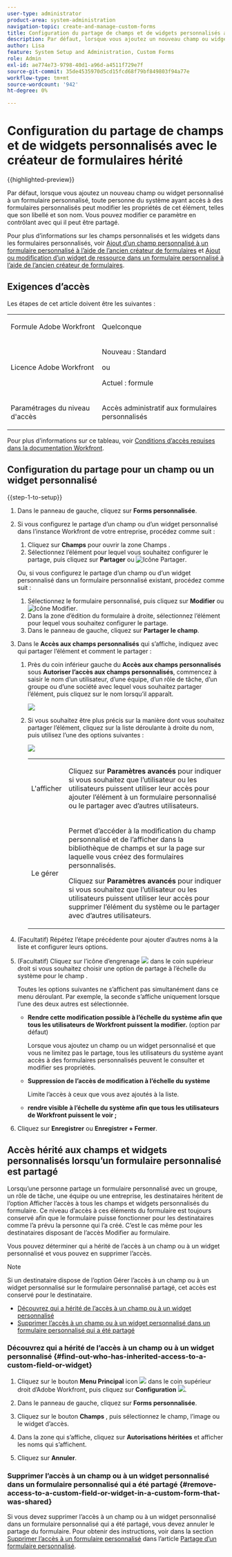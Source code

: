```yaml
---
user-type: administrator
product-area: system-administration
navigation-topic: create-and-manage-custom-forms
title: Configuration du partage de champs et de widgets personnalisés avec le créateur de formulaires hérité
description: Par défaut, lorsque vous ajoutez un nouveau champ ou widget personnalisé à un formulaire personnalisé, toute personne du système ayant accès à des formulaires personnalisés peut modifier les propriétés de cet élément, telles que son libellé et son nom. Vous pouvez modifier ce paramètre en contrôlant avec qui il peut être partagé.
author: Lisa
feature: System Setup and Administration, Custom Forms
role: Admin
exl-id: ae774e73-9798-40d1-a96d-a4511f729e7f
source-git-commit: 35de4535970d5cd15fcd68f79bf849803f94a77e
workflow-type: tm+mt
source-wordcount: '942'
ht-degree: 0%

---
```


# Configuration du partage de champs et de widgets personnalisés avec le créateur de formulaires hérité

{{highlighted-preview}}

Par défaut, lorsque vous ajoutez un nouveau champ ou widget personnalisé à un formulaire personnalisé, toute personne du système ayant accès à des formulaires personnalisés peut modifier les propriétés de cet élément, telles que son libellé et son nom. Vous pouvez modifier ce paramètre en contrôlant avec qui il peut être partagé.

Pour plus d’informations sur les champs personnalisés et les widgets dans les formulaires personnalisés, voir [Ajout d’un champ personnalisé à un formulaire personnalisé à l’aide de l’ancien créateur de formulaires](../../../administration-and-setup/customize-workfront/create-manage-custom-forms/add-a-custom-field-to-a-custom-form.md) et [Ajout ou modification d’un widget de ressource dans un formulaire personnalisé à l’aide de l’ancien créateur de formulaires](../../../administration-and-setup/customize-workfront/create-manage-custom-forms/add-widget-or-edit-its-properties-in-a-custom-form.md).

## Exigences d’accès

Les étapes de cet article doivent être les suivantes :

<table style="table-layout:auto"> 
 <col> 
 <col> 
 <tbody> 
  <tr data-mc-conditions=""> 
   <td role="rowheader"> <p>Formule Adobe Workfront</p> </td> 
   <td>Quelconque</td> 
  </tr> 
  <tr> 
   <td role="rowheader">Licence Adobe Workfront</td> 
   <td>
   <p>Nouveau : Standard</p>
   <p>ou</p>
   <p>Actuel : formule</p></td>
  </tr> 
  <tr data-mc-conditions=""> 
   <td role="rowheader">Paramétrages du niveau d'accès</td> 
   <td> <p>Accès administratif aux formulaires personnalisés</p> </td> 
  </tr> 
 </tbody> 
</table>

Pour plus d’informations sur ce tableau, voir [Conditions d’accès requises dans la documentation Workfront](/help/quicksilver/administration-and-setup/add-users/access-levels-and-object-permissions/access-level-requirements-in-documentation.md).

## Configuration du partage pour un champ ou un widget personnalisé

{{step-1-to-setup}}

1. Dans le panneau de gauche, cliquez sur **Forms personnalisée**.
1. Si vous configurez le partage d’un champ ou d’un widget personnalisé dans l’instance Workfront de votre entreprise, procédez comme suit :

   1. Cliquez sur **Champs** pour ouvrir la zone Champs .
   1. Sélectionnez l’élément pour lequel vous souhaitez configurer le partage, puis cliquez sur **Partager** <span class="preview">ou ![Icône Partager](assets/share-icon.png).</span>

   Ou, si vous configurez le partage d’un champ ou d’un widget personnalisé dans un formulaire personnalisé existant, procédez comme suit :

   1. Sélectionnez le formulaire personnalisé, puis cliquez sur **Modifier** <span class="preview">ou ![Icône Modifier](assets/edit-icon.png).</span>
   1. Dans la zone d’édition du formulaire à droite, sélectionnez l’élément pour lequel vous souhaitez configurer le partage.
   1. Dans le panneau de gauche, cliquez sur **Partager le champ**.

1. Dans le **Accès aux champs personnalisés** qui s’affiche, indiquez avec qui partager l’élément et comment le partager :

   1. Près du coin inférieur gauche du **Accès aux champs personnalisés** sous **Autoriser l’accès aux champs personnalisés**, commencez à saisir le nom d’un utilisateur, d’une équipe, d’un rôle de tâche, d’un groupe ou d’une société avec lequel vous souhaitez partager l’élément, puis cliquez sur le nom lorsqu’il apparaît.

      ![](assets/share-field-give-access-to.jpg)

   1. Si vous souhaitez être plus précis sur la manière dont vous souhaitez partager l’élément, cliquez sur la liste déroulante à droite du nom, puis utilisez l’une des options suivantes :

      ![](assets/share-field-view-mng-options.jpg)

      <table style="table-layout:auto"> 
       <col> 
       <col> 
       <tbody> 
        <tr> 
         <td role="rowheader">L'afficher</td> 
         <td> <p>Cliquez sur <strong>Paramètres avancés</strong> pour indiquer si vous souhaitez que l’utilisateur ou les utilisateurs puissent utiliser leur accès pour ajouter l’élément à un formulaire personnalisé ou le partager avec d’autres utilisateurs.</p> </td> 
        </tr> 
        <tr> 
         <td role="rowheader">Le gérer</td> 
         <td> <p>Permet d’accéder à la modification du champ personnalisé et de l’afficher dans la bibliothèque de champs et sur la page sur laquelle vous créez des formulaires personnalisés.</p> <p>Cliquez sur <strong>Paramètres avancés</strong> pour indiquer si vous souhaitez que l’utilisateur ou les utilisateurs puissent utiliser leur accès pour supprimer l’élément du système ou le partager avec d’autres utilisateurs.</p> </td> 
        </tr> 
       </tbody> 
      </table>

1. (Facultatif) Répétez l’étape précédente pour ajouter d’autres noms à la liste et configurer leurs options.
1. (Facultatif) Cliquez sur l’icône d’engrenage ![](assets/gear-icon-settings.png) dans le coin supérieur droit si vous souhaitez choisir une option de partage à l’échelle du système pour le champ .

   Toutes les options suivantes ne s’affichent pas simultanément dans ce menu déroulant. Par exemple, la seconde s’affiche uniquement lorsque l’une des deux autres est sélectionnée.

   * **Rendre cette modification possible à l’échelle du système afin que tous les utilisateurs de Workfront puissent la modifier.** (option par défaut)

     Lorsque vous ajoutez un champ ou un widget personnalisé et que vous ne limitez pas le partage, tous les utilisateurs du système ayant accès à des formulaires personnalisés peuvent le consulter et modifier ses propriétés.

   * **Suppression de l’accès de modification à l’échelle du système**

     Limite l’accès à ceux que vous avez ajoutés à la liste.

   * **rendre visible à l’échelle du système afin que tous les utilisateurs de Workfront puissent le voir ;**

1. Cliquez sur **Enregistrer** ou **Enregistrer + Fermer**.

## Accès hérité aux champs et widgets personnalisés lorsqu’un formulaire personnalisé est partagé

Lorsqu’une personne partage un formulaire personnalisé avec un groupe, un rôle de tâche, une équipe ou une entreprise, les destinataires héritent de l’option Afficher l’accès à tous les champs et widgets personnalisés du formulaire. Ce niveau d’accès à ces éléments du formulaire est toujours conservé afin que le formulaire puisse fonctionner pour les destinataires comme l’a prévu la personne qui l’a créé. C’est le cas même pour les destinataires disposant de l’accès Modifier au formulaire.

Vous pouvez déterminer qui a hérité de l’accès à un champ ou à un widget personnalisé et vous pouvez en supprimer l’accès.

>[!NOTE]
>
>Si un destinataire dispose de l’option Gérer l’accès à un champ ou à un widget personnalisé sur le formulaire personnalisé partagé, cet accès est conservé pour le destinataire.

* [Découvrez qui a hérité de l’accès à un champ ou à un widget personnalisé](#find-out-who-has-inherited-access-to-a-custom-field-or-widget)
* [Supprimer l’accès à un champ ou à un widget personnalisé dans un formulaire personnalisé qui a été partagé](#remove-access-to-a-custom-field-or-widget-in-a-custom-form-that-was-shared)

### Découvrez qui a hérité de l’accès à un champ ou à un widget personnalisé {#find-out-who-has-inherited-access-to-a-custom-field-or-widget}

1. Cliquez sur le bouton **Menu Principal** icon ![](assets/main-menu-icon.png) dans le coin supérieur droit d’Adobe Workfront, puis cliquez sur **Configuration** ![](assets/gear-icon-settings.png).

1. Dans le panneau de gauche, cliquez sur **Forms personnalisée**.
1. Cliquez sur le bouton **Champs** , puis sélectionnez le champ, l’image ou le widget d’accès.
1. Dans la zone qui s’affiche, cliquez sur **Autorisations héritées** et afficher les noms qui s’affichent.
1. Cliquez sur **Annuler**.

### Supprimer l’accès à un champ ou à un widget personnalisé dans un formulaire personnalisé qui a été partagé {#remove-access-to-a-custom-field-or-widget-in-a-custom-form-that-was-shared}

Si vous devez supprimer l’accès à un champ ou à un widget personnalisé dans un formulaire personnalisé qui a été partagé, vous devez annuler le partage du formulaire. Pour obtenir des instructions, voir dans la section [Supprimer l’accès à un formulaire personnalisé](../../../administration-and-setup/customize-workfront/create-manage-custom-forms/share-access-to-a-custom-form.md#unshare) dans l’article [Partage d’un formulaire personnalisé](../../../administration-and-setup/customize-workfront/create-manage-custom-forms/share-access-to-a-custom-form.md).
